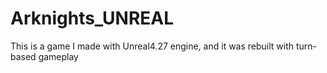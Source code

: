 # Arknights_UNREAL
This is a game I made with Unreal4.27 engine, and it was rebuilt with turn-based gameplay

